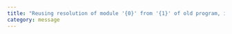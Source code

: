 ```yaml
---
title: "Reusing resolution of module '{0}' from '{1}' of old program, it was not resolved."
category: message
---
```


